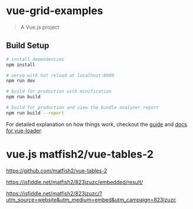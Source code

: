 # vue-grid-examples

> A Vue.js project

## Build Setup

``` bash
# install dependencies
npm install

# serve with hot reload at localhost:8080
npm run dev

# build for production with minification
npm run build

# build for production and view the bundle analyzer report
npm run build --report
```

For detailed explanation on how things work, checkout the [guide](http://vuejs-templates.github.io/webpack/) and [docs for vue-loader](http://vuejs.github.io/vue-loader).


# vue.js matfish2/vue-tables-2

https://github.com/matfish2/vue-tables-2

https://jsfiddle.net/matfish2/823jzuzc/embedded/result/

https://jsfiddle.net/matfish2/823jzuzc/?utm_source=website&utm_medium=embed&utm_campaign=823jzuzc